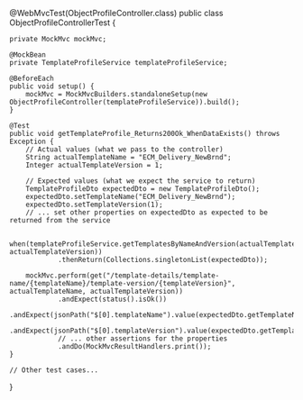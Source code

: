 @WebMvcTest(ObjectProfileController.class)
public class ObjectProfileControllerTest {

    private MockMvc mockMvc;

    @MockBean
    private TemplateProfileService templateProfileService;

    @BeforeEach
    public void setup() {
        mockMvc = MockMvcBuilders.standaloneSetup(new ObjectProfileController(templateProfileService)).build();
    }

    @Test
    public void getTemplateProfile_Returns200Ok_WhenDataExists() throws Exception {
        // Actual values (what we pass to the controller)
        String actualTemplateName = "ECM_Delivery_NewBrnd";
        Integer actualTemplateVersion = 1;

        // Expected values (what we expect the service to return)
        TemplateProfileDto expectedDto = new TemplateProfileDto();
        expectedDto.setTemplateName("ECM_Delivery_NewBrnd");
        expectedDto.setTemplateVersion(1);
        // ... set other properties on expectedDto as expected to be returned from the service

        when(templateProfileService.getTemplatesByNameAndVersion(actualTemplateName, actualTemplateVersion))
                .thenReturn(Collections.singletonList(expectedDto));

        mockMvc.perform(get("/template-details/template-name/{templateName}/template-version/{templateVersion}", actualTemplateName, actualTemplateVersion))
                .andExpect(status().isOk())
                .andExpect(jsonPath("$[0].templateName").value(expectedDto.getTemplateName()))
                .andExpect(jsonPath("$[0].templateVersion").value(expectedDto.getTemplateVersion()))
                // ... other assertions for the properties
                .andDo(MockMvcResultHandlers.print());
    }

    // Other test cases...
}
